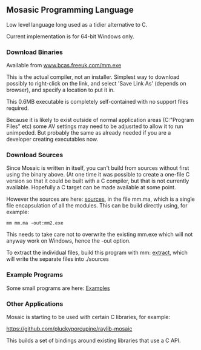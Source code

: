 ## Mosasic Programming Language

Low level language long used as a tidier alternative to C.

Current implementation is for 64-bit Windows only.


### Download Binaries

Available from www.bcas.freeuk.com/mm.exe

This is the actual compiler, not an installer. Simplest way to download possibly to right-click on the link, and select 'Save Link As' (depends on browser), and specify a location to put it in.

This 0.6MB executable is completely self-contained with no support files required.

Because it is likely to exist outside of normal application areas (C:\"Program Files" etc) some AV settings may need to be adjusrted to allow it to run unimpeded. But probably the same as already needed if you are a developer creating executables now.

### Download Sources

Since Mosaic is written in itself, you can't build from sources without first using the binary above. (At one time it was possible to create a one-file C version so that it could be built with a C compiler, but that is not currently available. Hopefully a C target can be made available at some point.

However the sources are here: [sources](../sources), in the file mm.ma, which is a single file encapsulation of all the modules. This can be build directly using, for example:

    mm mm.ma -out:mm2.exe

This needs to take care not to overwrite the existing mm.exe which will not anyway work on Windows, hence the -out option.

To extract the individual files, build this program with mm: [extract](..\Examples\extract.m), which will write the separate files into ./sources

### Example Programs

Some small programs are here: [Examples](../examples)

### Other Applications

Mosaic is starting to be used with certain C libraries, for example:

https://github.com/pluckyporcupine/raylib-mosaic

This builds a set of bindings around existing libraries that use a C API.
